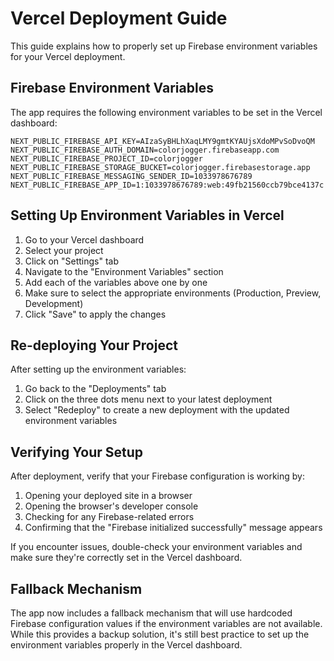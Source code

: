 # Vercel Deployment Guide

This guide explains how to properly set up Firebase environment variables for your Vercel deployment.

## Firebase Environment Variables

The app requires the following environment variables to be set in the Vercel dashboard:

```
NEXT_PUBLIC_FIREBASE_API_KEY=AIzaSyBHLhXaqLMY9gmtKYAUjsXdoMPvSoDvoQM
NEXT_PUBLIC_FIREBASE_AUTH_DOMAIN=colorjogger.firebaseapp.com
NEXT_PUBLIC_FIREBASE_PROJECT_ID=colorjogger
NEXT_PUBLIC_FIREBASE_STORAGE_BUCKET=colorjogger.firebasestorage.app
NEXT_PUBLIC_FIREBASE_MESSAGING_SENDER_ID=1033978676789
NEXT_PUBLIC_FIREBASE_APP_ID=1:1033978676789:web:49fb21560ccb79bce4137c
```

## Setting Up Environment Variables in Vercel

1. Go to your Vercel dashboard
2. Select your project
3. Click on "Settings" tab
4. Navigate to the "Environment Variables" section
5. Add each of the variables above one by one
6. Make sure to select the appropriate environments (Production, Preview, Development)
7. Click "Save" to apply the changes

## Re-deploying Your Project

After setting up the environment variables:

1. Go back to the "Deployments" tab
2. Click on the three dots menu next to your latest deployment
3. Select "Redeploy" to create a new deployment with the updated environment variables

## Verifying Your Setup

After deployment, verify that your Firebase configuration is working by:

1. Opening your deployed site in a browser
2. Opening the browser's developer console
3. Checking for any Firebase-related errors
4. Confirming that the "Firebase initialized successfully" message appears

If you encounter issues, double-check your environment variables and make sure they're correctly set in the Vercel dashboard.

## Fallback Mechanism

The app now includes a fallback mechanism that will use hardcoded Firebase configuration values if the environment variables are not available. While this provides a backup solution, it's still best practice to set up the environment variables properly in the Vercel dashboard. 